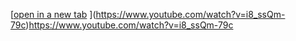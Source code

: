[[open in a new tab](external.ink?to=/https://www.youtube.com/watch?v=i8_ssQm-79c)
](https://www.youtube.com/watch?v=i8_ssQm-79c)https://www.youtube.com/watch?v=i8_ssQm-79c
